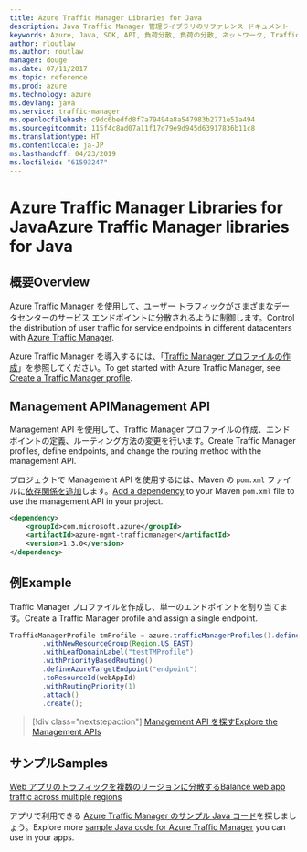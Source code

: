 ```yaml
---
title: Azure Traffic Manager Libraries for Java
description: Java Traffic Manager 管理ライブラリのリファレンス ドキュメント
keywords: Azure, Java, SDK, API, 負荷分散, 負荷の分散, ネットワーク, Traffic Manager
author: rloutlaw
ms.author: routlaw
manager: douge
ms.date: 07/11/2017
ms.topic: reference
ms.prod: azure
ms.technology: azure
ms.devlang: java
ms.service: traffic-manager
ms.openlocfilehash: c9dc6bedfd8f7a79494a8a547983b2771e51a494
ms.sourcegitcommit: 115f4c8ad07a11f17d79e9d945d63917836b11c8
ms.translationtype: HT
ms.contentlocale: ja-JP
ms.lasthandoff: 04/23/2019
ms.locfileid: "61593247"
---
```

# <a name="azure-traffic-manager-libraries-for-java"></a><span data-ttu-id="0c2e3-104">Azure Traffic Manager Libraries for Java</span><span class="sxs-lookup"><span data-stu-id="0c2e3-104">Azure Traffic Manager libraries for Java</span></span>

## <a name="overview"></a><span data-ttu-id="0c2e3-105">概要</span><span class="sxs-lookup"><span data-stu-id="0c2e3-105">Overview</span></span>

<span data-ttu-id="0c2e3-106">[Azure Traffic Manager](/azure/traffic-manager/traffic-manager-overview) を使用して、ユーザー トラフィックがさまざまなデータセンターのサービス エンドポイントに分散されるように制御します。</span><span class="sxs-lookup"><span data-stu-id="0c2e3-106">Control the distribution of user traffic for service endpoints in different datacenters with [Azure Traffic Manager](/azure/traffic-manager/traffic-manager-overview).</span></span>

<span data-ttu-id="0c2e3-107">Azure Traffic Manager を導入するには、「[Traffic Manager プロファイルの作成](/azure/traffic-manager/traffic-manager-create-profile)」を参照してください。</span><span class="sxs-lookup"><span data-stu-id="0c2e3-107">To get started with Azure Traffic Manager, see [Create a Traffic Manager profile](/azure/traffic-manager/traffic-manager-create-profile).</span></span>

## <a name="management-api"></a><span data-ttu-id="0c2e3-108">Management API</span><span class="sxs-lookup"><span data-stu-id="0c2e3-108">Management API</span></span>

<span data-ttu-id="0c2e3-109">Management API を使用して、Traffic Manager プロファイルの作成、エンドポイントの定義、ルーティング方法の変更を行います。</span><span class="sxs-lookup"><span data-stu-id="0c2e3-109">Create Traffic Manager profiles, define endpoints, and change the routing method with the management API.</span></span> 

<span data-ttu-id="0c2e3-110">プロジェクトで Management API を使用するには、Maven の `pom.xml` ファイルに[依存関係を追加](https://maven.apache.org/guides/getting-started/index.html#How_do_I_use_external_dependencies)します。</span><span class="sxs-lookup"><span data-stu-id="0c2e3-110">[Add a dependency](https://maven.apache.org/guides/getting-started/index.html#How_do_I_use_external_dependencies) to your Maven `pom.xml` file to use the management API in your project.</span></span>  

```XML
<dependency>
    <groupId>com.microsoft.azure</groupId>
    <artifactId>azure-mgmt-trafficmanager</artifactId>
    <version>1.3.0</version>
</dependency>
```   

## <a name="example"></a><span data-ttu-id="0c2e3-111">例</span><span class="sxs-lookup"><span data-stu-id="0c2e3-111">Example</span></span>

<span data-ttu-id="0c2e3-112">Traffic Manager プロファイルを作成し、単一のエンドポイントを割り当てます。</span><span class="sxs-lookup"><span data-stu-id="0c2e3-112">Create a Traffic Manager profile and assign a single endpoint.</span></span>

```java
TrafficManagerProfile tmProfile = azure.trafficManagerProfiles().define("testTMProfile")
        .withNewResourceGroup(Region.US_EAST)
        .withLeafDomainLabel("testTMProfile")
        .withPriorityBasedRouting()
        .defineAzureTargetEndpoint("endpoint")
        .toResourceId(webAppId)
        .withRoutingPriority(1)
        .attach()
        .create();
```

> [!div class="nextstepaction"]
> [<span data-ttu-id="0c2e3-113">Management API を探す</span><span class="sxs-lookup"><span data-stu-id="0c2e3-113">Explore the Management APIs</span></span>](/java/api/overview/azure/trafficmanager/management)

## <a name="samples"></a><span data-ttu-id="0c2e3-114">サンプル</span><span class="sxs-lookup"><span data-stu-id="0c2e3-114">Samples</span></span>

[<span data-ttu-id="0c2e3-115">Web アプリのトラフィックを複数のリージョンに分散する</span><span class="sxs-lookup"><span data-stu-id="0c2e3-115">Balance web app traffic across multiple regions</span></span>](https://github.com/Azure-Samples/traffic-manager-java-manage-profiles)

<span data-ttu-id="0c2e3-116">アプリで利用できる [Azure Traffic Manager のサンプル Java コード](https://azure.microsoft.com/resources/samples/?platform=java&term=traffic)を探しましょう。</span><span class="sxs-lookup"><span data-stu-id="0c2e3-116">Explore more [sample Java code for Azure Traffic Manager](https://azure.microsoft.com/resources/samples/?platform=java&term=traffic) you can use in your apps.</span></span>
